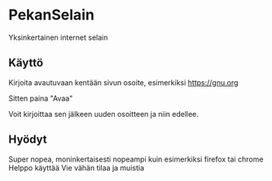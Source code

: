 # PekanSelain
Yksinkertainen internet selain
## Käyttö
Kirjoita avautuvaan kentään sivun osoite, esimerkiksi https://gnu.org

Sitten paina "Avaa"

Voit kirjoittaa sen jälkeen uuden osoitteen ja niin edellee.

## Hyödyt
Super nopea, moninkertaisesti nopeampi kuin esimerkiksi firefox tai chrome
Helppo käyttää
Vie vähän tilaa ja muistia

